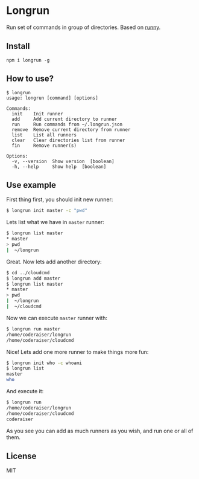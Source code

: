 # Longrun

Run set of commands in group of directories. Based on [runny](https://github.com/coderaiser/node-runny "Runny").

## Install

`npm i longrun -g`

## How to use?

```
$ longrun
usage: longrun [command] [options]

Commands:
  init    Init runner
  add     Add current directory to runner
  run     Run commands from ~/.longrun.json
  remove  Remove current directory from runner
  list    List all runners
  clear   Clear directories list from runner
  fin     Remove runner(s)

Options:
  -v, --version  Show version  [boolean]
  -h, --help     Show help  [boolean]
```

## Use example

First thing first, you should init new runner:

```sh
$ longrun init master -c "pwd"
```

Lets list what we have in `master` runner:

```sh
$ longrun list master
* master
> pwd
|  ~/longrun
```

Great. Now lets add another directory:

```sh
$ cd ../cloudcmd
$ longrun add master
$ longrun list master
* master
> pwd
|  ~/longrun
|  ~/cloudcmd
```

Now we can execute `master` runner with:

```sh
$ longrun run master
/home/coderaiser/longrun
/home/coderaiser/cloudcmd
```

Nice! Lets add one more runner to make things more fun:

```sh
$ longrun init who -c whoami
$ longrun list
master
who
```

And execute it:

```sh
$ longrun run
/home/coderaiser/longrun
/home/coderaiser/cloudcmd
coderaiser
```

As you see you can add as much runners as you wish, and run one or all of them.

## License

MIT

